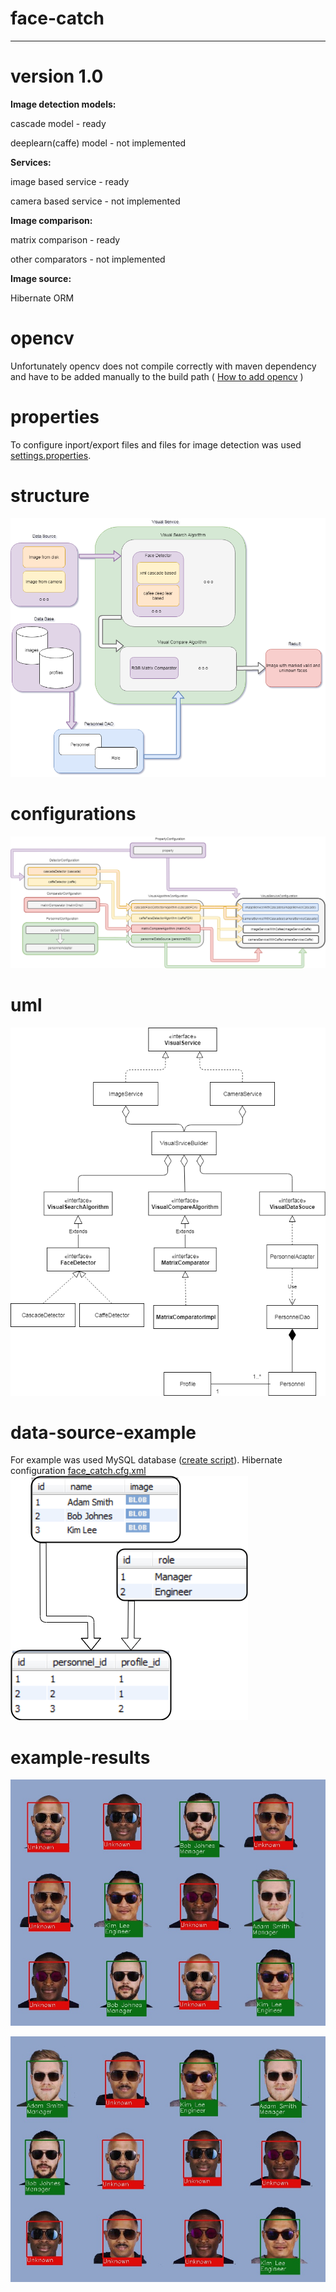 # face-catch
---
# version 1.0
  <p><b>Image detection models:</b></p>
  <p>cascade model - ready</p>
  <p>deeplearn(caffe) model - not implemented</p>
  <p><b>Services:</b></p>
  <p>image based service - ready</p>
  <p>camera based service - not implemented</p>
  <p><b>Image comparison:</b></p>
  <p>matrix comparison - ready</p>
  <p>other comparators - not implemented</p>
  <p><b>Image source:</b></p>
  <p>Hibernate ORM</p>
 
# opencv
Unfortunately opencv does not compile correctly with maven dependency and have to be added manually to the build path
( <a target="_blank" href="https://docs.opencv.org/2.4/doc/tutorials/introduction/java_eclipse/java_eclipse.html#java-eclipse">How to add opencv</a> )
# properties
To configure inport/export files and files for image detection was used <a href="src/main/resources/settings.properties">settings.properties</a>.
# structure
<img src="README/struc_scheme.png"></img>
# configurations
<img src="README/config2.png"></img>
# uml
<img src="README/uml.png"></img>
# data-source-example
For example was used MySQL database (<a href="src/main/resources/create_db.sql">create script</a>).
Hibernate configuration <a href="src/main/resources/face_catch.cfg.xml">face_catch.cfg.xml</a>
<img src="README/db.png"></img>
# example-results
<img src="src/main/resources/test1/output.jpg"></img>
<p></p>
<img src="src/main/resources/test2/output.jpg"></img>


